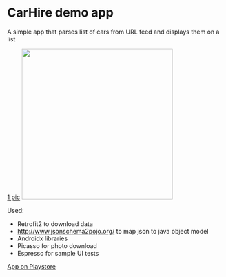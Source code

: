 CarHire demo app
================

A simple app that parses list of cars from URL feed and displays them on a list

[1 pic](https://raw.githubusercontent.com/RdenQ/CarHire/branch/master/list_of_cars.png)
<img src="https://github.com/RdenQ/CarHire/single_car.png" width="350" />

Used:
- Retrofit2 to download data
- http://www.jsonschema2pojo.org/ to map json to java object model
- Androidx libraries
- Picasso for photo download
- Espresso for sample UI tests

[App on Playstore](https://play.google.com/store/apps/details?id=com.rdenq.carhire)



